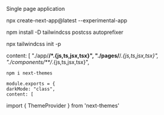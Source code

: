 Single page application

npx create-next-app@latest --experimental-app

npm install -D tailwindcss postcss autoprefixer

npx tailwindcss init -p

content: [
    "./app/**/*.{js,ts,jsx,tsx}",
    "./pages/**/*.{js,ts,jsx,tsx}",
    "./components/**/*.{js,ts,jsx,tsx}",

    npm i next-themes

    module.exports = {
    darkMode: "class",
    content: [


import { ThemeProvider } from 'next-themes'
